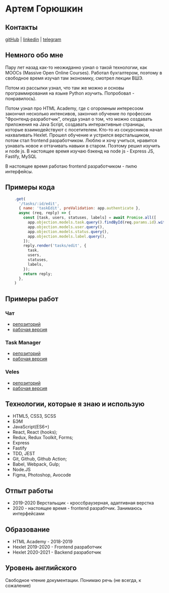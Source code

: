 # Артем Горюшкин

## Контакты

[gitHub](https://github.com/gorushkin) | [linkedin](https://www.linkedin.com/in/gorushkin/) | [telegram](http://t.me/artyomgorushkin)

## Немного обо мне

Пару лет назад как-то неожиданно узнал о такой технологии, как MOOCs (Massive Open Online Courses). Работал бухгалтером, поэтому в свободное время изучал там экономику, смотрел лекции ВШЭ.

Потом из рассылки узнал, что там же можно и основы программирования на языке Python изучить. Попробовал - понравилось).

Потом узнал про HTML Academy, где с огоромным интересоом закончил несколько интенсивов, закончил обучение по профессии "Фронтенд-разработчик", откуда узнал о том, что можно создавать приложения на Java Script, создавать интерактивные страницы, которые взаимодействуют с посетителем. Кто-то из сокурсников начал нахваливать Hexlet. Прошел обучение и устрился верстальщиком, потом стал frontend разработчиком. Люблю и хочу учиться, нравится узнавать новое и оттачивать навыки в старом. Поэтому решил изучить и node js. В настоящее время изучаю бэкенд на node js - Express JS, Fastify, MySQL

В настоящее время работаю frontend разработчиком - пилю интерфейсы.

## Примеры кода

```javascript
    .get(
      '/tasks/:id/edit',
      { name: 'taskEdit', preValidation: app.authenticate },
      async (req, reply) => {
        const [task, users, statuses, labels] = await Promise.all([
          app.objection.models.task.query().findById(req.params.id).withGraphJoined('labels'),
          app.objection.models.user.query(),
          app.objection.models.status.query(),
          app.objection.models.label.query(),
        ]);
        reply.render('tasks/edit', {
          task,
          users,
          statuses,
          labels,
        });
        return reply;
      },
    )
```

## Примеры работ
### Чат

* [репозиторий](https://github.com/gorushkin/frontend-project-lvl1)
* [рабочая версия](https://polar-thicket-77600.herokuapp.com/)

### Task Manager

* [репозиторий](https://github.com/gorushkin/taskmanager)
* [рабочая версия](https://taskmanager-gav.herokuapp.com/)

### Veles

* [репозиторий](https://github.com/gorushkin/veles)
* [рабочая версия](https://gorushkin.github.io/veles/)

## Технологии, которые я знаю и использую

* HTML5, CSS3, SCSS
* БЭМ
* JavaScript(ES6+)
* React, React (hooks);
* Redux, Redux Toolkit, Forms;
* Express
* Fastify
* TDD, JEST
* Git, Github, Github Action;
* Babel, Webpack, Gulp;
* Node.JS
* Figma, Photoshop, Avocode

## Отпыт работы

* 2019-2020 Верстальщик - кроссбраузерная, адаптивная верстка
* 2020 - настоящее время - frontend разрабтчик. Занимаюсь интерфейсами

## Образование

* HTML Academy - 2018-2019
* Hexlet 2019-2020 - Frontend разработчик
* Hexlet 2020-2021 - Backend разработчик

## Уровень английского

Свободное чтение документации. Понимаю речь (не всегда, к сожаление)